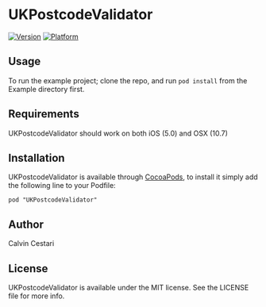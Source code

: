 # UKPostcodeValidator

[![Version](http://cocoapod-badges.herokuapp.com/v/UKPostcodeValidator/badge.png)](http://cocoadocs.org/docsets/UKPostcodeValidator)
[![Platform](http://cocoapod-badges.herokuapp.com/p/UKPostcodeValidator/badge.png)](http://cocoadocs.org/docsets/UKPostcodeValidator)

## Usage

To run the example project; clone the repo, and run `pod install` from the Example directory first.

## Requirements

UKPostcodeValidator should work on both iOS (5.0) and OSX (10.7)

## Installation

UKPostcodeValidator is available through [CocoaPods](http://cocoapods.org), to install
it simply add the following line to your Podfile:

    pod "UKPostcodeValidator"

## Author

Calvin Cestari

## License

UKPostcodeValidator is available under the MIT license. See the LICENSE file for more info.

